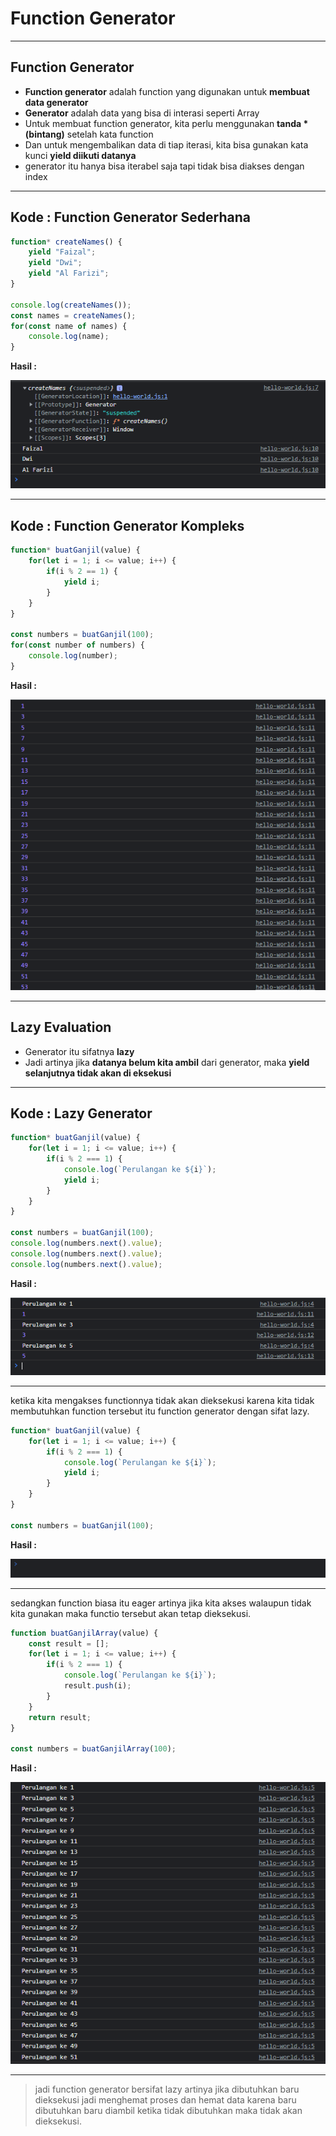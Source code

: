 # Function Generator

---

## Function Generator

- **Function generator** adalah function yang digunakan untuk **membuat data generator**
- **Generator** adalah data yang bisa di interasi seperti Array
- Untuk membuat function generator, kita perlu menggunakan **tanda * (bintang)** setelah kata function
- Dan untuk mengembalikan data di tiap iterasi, kita bisa gunakan kata kunci **yield diikuti datanya**
- generator itu hanya bisa iterabel saja tapi tidak bisa diakses dengan index
---

## Kode : Function Generator Sederhana

```js
function* createNames() {
    yield "Faizal";
    yield "Dwi";
    yield "Al Farizi";
}

console.log(createNames());
const names = createNames();
for(const name of names) {
    console.log(name);
}
```

**Hasil :**

![1](../assets/img/47/1.PNG)

---

## Kode : Function Generator Kompleks

```js
function* buatGanjil(value) {
    for(let i = 1; i <= value; i++) {
        if(i % 2 == 1) {
            yield i;
        }
    }
}

const numbers = buatGanjil(100);
for(const number of numbers) {
    console.log(number);
}
```

**Hasil :**

![2](../assets/img/47/2.PNG)

---

## Lazy Evaluation

- Generator itu sifatnya **lazy**
- Jadi artinya jika **datanya belum kita ambil** dari generator, maka **yield selanjutnya tidak akan di eksekusi**

---

## Kode : Lazy Generator

```js
function* buatGanjil(value) {
    for(let i = 1; i <= value; i++) {
        if(i % 2 === 1) {
            console.log(`Perulangan ke ${i}`);
            yield i;
        }
    }
}

const numbers = buatGanjil(100);
console.log(numbers.next().value);
console.log(numbers.next().value);
console.log(numbers.next().value);
```

**Hasil :**

![3](../assets/img/47/3.PNG)

---

ketika kita mengakses functionnya tidak akan dieksekusi karena kita tidak membutuhkan function tersebut itu function generator dengan sifat lazy.

```js
function* buatGanjil(value) {
    for(let i = 1; i <= value; i++) {
        if(i % 2 === 1) {
            console.log(`Perulangan ke ${i}`);
            yield i;
        }
    }
}

const numbers = buatGanjil(100);
```

**Hasil :**

![4](../assets/img/47/4.PNG)

---

sedangkan function biasa itu eager artinya jika kita akses walaupun tidak kita gunakan maka functio tersebut akan tetap dieksekusi.

```js
function buatGanjilArray(value) {
    const result = [];
    for(let i = 1; i <= value; i++) {
        if(i % 2 === 1) {
            console.log(`Perulangan ke ${i}`);
            result.push(i);
        }
    }
    return result;
}

const numbers = buatGanjilArray(100);
```

**Hasil :**

![5](../assets/img/47/5.PNG)

---

> jadi function generator bersifat lazy artinya jika dibutuhkan baru dieksekusi
> jadi menghemat proses dan hemat data karena baru dibutuhkan baru diambil ketika tidak dibutuhkan maka tidak akan dieksekusi.